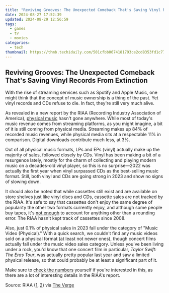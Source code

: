 ```yaml
---
title: "Reviving Grooves: The Unexpected Comeback That's Saving Vinyl Records From Extinction"
date: 2024-08-27 17:52:39
updated: 2024-08-29 12:56:59
tags:
  - games
  - tv
  - movies
categories:
  - tech
thumbnail: https://thmb.techidaily.com/501cfbb0674181793ce2cd8353fd1c77b58868d2c9678fbe9da8ac95eb395e1d.jpg
---
```


## Reviving Grooves: The Unexpected Comeback That's Saving Vinyl Records From Extinction

With the rise of streaming services such as Spotify and Apple Music, one might think that the concept of music ownership is a thing of the past. Yet vinyl records and CDs refuse to die. In fact, they're still very much alive.

 As revealed in a new report by the RIAA (Recording Industry Association of America), [physical music](https://bypass-frp.techidaily.com/in-2024-is-gsm-flasher-adb-legit-full-review-to-bypass-your-honor-magic-vs-2-phone-frp-lock-by-drfone-android/) hasn't gone anywhere. While most of today's music revenue comes from streaming platforms, as you might imagine, a bit of it is still coming from physical media. Streaming makes up 84% of recorded music revenues, while physical media sits at a respectable 11% in comparison. Digital downloads contribute much less, at 3%.

 Out of all physical music formats, LPs and EPs (vinyl) actually make up the majority of sales, followed closely by CDs. Vinyl has been making a bit of a resurgence lately, mostly for the charm of collecting and playing modern music on a decades-old vinyl player, so this is no surprise—2022 was actually the first year when vinyl surpassed CDs as the best-selling music format. Still, both vinyl and CDs are going strong in 2023 and show no signs of slowing down.

 It should also be noted that while cassettes still exist and are available on store shelves just like vinyl discs and CDs, cassette sales are not tracked by the RIAA. It's safe to say that cassettes don't enjoy the same degree of popularity the other two formats currently enjoy, and although some people buy tapes, it's [not enough](https://ra.co/news/33540) to account for anything other than a rounding error. The RIAA hasn't kept track of cassettes since 2008.

 Also, just 0.1% of physical sales in 2023 fall under the category of "Music Video (Physical)." With a quick search, we couldn't find any music videos sold on a physical format (at least not newer ones), though concert films actually fall under the music video sales category. Unless you've been living under a rock, you'd know that one concert film in particular, _Taylor Swift: The Eras Tour_, was actually pretty popular last year and saw a limited physical release, so that could probably be at least a significant part of it.

 Make sure to [check the numbers](http://www.riaa.com/wp-content/uploads/2024/03/2023-Year-End-Revenue-Statistics.pdf) yourself if you're interested in this, as there are a lot of interesting details in the RIAA's report.

 Source: RIAA ([1](https://www.riaa.com/wp-content/uploads/2024/03/2023-Year-End-Revenue-Statistics.pdf), [2](https://www.riaa.com/u-s-sales-database/)) via [The Verge](https://www.theverge.com/2024/3/26/24112369/riaa-2023-music-revenue-streaming-vinyl-cds-physical-media)

<ins class="adsbygoogle"
     style="display:block"
     data-ad-format="autorelaxed"
     data-ad-client="ca-pub-7571918770474297"
     data-ad-slot="1223367746"></ins>



<ins class="adsbygoogle"
     style="display:block"
     data-ad-client="ca-pub-7571918770474297"
     data-ad-slot="8358498916"
     data-ad-format="auto"
     data-full-width-responsive="true"></ins>
